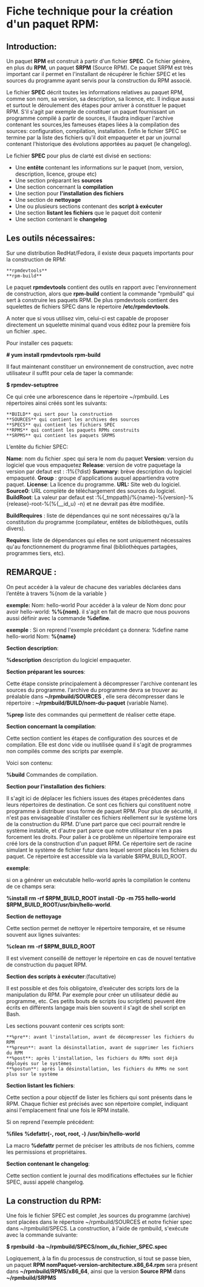 Fiche technique pour la création d'un paquet RPM:
==========================================

Introduction:
-------------

Un paquet **RPM** est construit à partir d'un fichier **SPEC**. Ce fichier génère, en plus du **RPM**, un paquet **SRPM** (Source RPM). Ce paquet SRPM est très important car il permet en l'installant de récupérer le fichier SPEC et les sources du programme ayant servis pour la construction du RPM associé.

Le fichier **SPEC** décrit toutes les informations relatives au paquet RPM, comme son nom, sa version, sa description, sa licence, etc. Il indique aussi et surtout le déroulement des étapes pour arriver à constituer le paquet RPM. S'il s'agit par exemple de constituer un paquet fournissant un programme compilé à partir de sources, il faudra indiquer l'archive contenant les sources,les fameuses étapes liées à la compilation des sources: configuration, compilation, installation. Enfin le fichier SPEC se termine par la liste des fichiers qu'il doit empaqueter et par un journal contenant l'historique des évolutions apportées au paquet (le changelog).

Le fichier **SPEC** pour plus de clarté est divisé en sections:


* Une **entête** contenant les informations sur le paquet (nom, version, description, licence, groupe etc)
* Une section préparant les **sources**
* Une section concernant la **compilation**
* Une section pour **l'installation des fichiers**
* Une section de **nettoyage**
* Une ou plusieurs sections contenant des **script à exécuter**
* Une section **listant les fichiers** que le paquet doit contenir
* Une section contenant le **changelog**

Les outils nécessaires:
------------------------

Sur une distribution RedHat/Fedora, il existe deux paquets importants pour la construction de RPM:

    **rpmdevtools**
    **rpm-build**

Le paquet **rpmdevtools** contient des outils en rapport avec l'environnement de construction, alors que **rpm-build** contient la commande "rpmbuild" qui sert à construire les paquets RPM. De plus rpmdevtools contient des squelettes de fichiers SPEC dans le répertoire **/etc/rpmdevtools**.

A noter que si vous utilisez vim, celui-ci est capable de proposer directement un squelette minimal quand vous éditez pour la première fois un fichier .spec.

Pour installer ces paquets:

**# yum install rpmdevtools rpm-build**

Il faut maintenant constituer un environnement de construction, avec notre utilisateur il suffit pour cela de taper la commande:

**$ rpmdev-setuptree**

Ce qui crée une arborescence dans le répertoire ~/rpmbuild. Les répertoires ainsi créés sont les suivants:

    **BUILD** qui sert pour la construction
    **SOURCES** qui contient les archives des sources 
    **SPECS** qui contient les fichiers SPEC
    **RPMS** qui contient les paquets RPMs construits
    **SRPMS** qui contient les paquets SRPMS

L’entête du fichier SPEC:

**Name**:           nom du fichier .spec qui sera le nom du paquet
**Version**:        version du logiciel que vous empaquetez
**Release**:        version de votre paquetage la version par
                defaut est : :1%{?dist}
**Summary**:        brève description du logiciel empaqueté.
**Group** :         groupe d'applications auquel appartiendra
                 votre paquet.
**License**:        La licence du programme.
**URL:**            Site web du logiciel.
**Source0**:        URL complète de téléchargement des sources du logiciel.
**BuildRoot**:      La valeur par defaut est :%{_tmppath}/%{name}-%{version}-%{release}-root-%(%{__id_u} -n) et
ne devrait pas être modifiée.

**BuildRequires** :  liste de dépendances qui ne sont nécessaires qu'à la constitution du programme (compilateur, entêtes de bibliothèques, outils divers).

**Requires**:	liste de dépendances qui elles ne sont 
		uniquement nécessaires qu'au fonctionnement 
		du programme final (bibliothèques partagées, 
		programmes tiers, etc). 



REMARQUE : 
----------
On peut accéder à la valeur de chacune des variables déclarées dans l’entête à travers %{nom de la variable }

**exemple:**
Nom:	hello-world
Pour accéder à la valeur de Nom donc pour avoir hello-world: **%%{nom}**.
il s'agit en fait de macro que nous pouvons aussi définir avec la commande **%define**.
 
**exemple** :
Si on reprend l'exemple précédant ça donnera:
%define name hello-world
Nom:	**%{name}**

**Section description**:

**%description**
description du logiciel empaqueter.

**Section préparant les sources**:

Cette étape consiste principalement à décompresser l'archive contenant les sources du programme.
l'archive du programme devra se trouver au préalable dans **~/rpmbuild/SOURCES** , elle sera décompresser dans le répertoire : **~/rpmbuild/BUILD/nom-du-paquet** (variable Name).

**%prep** 
liste des commandes qui permettent de réaliser cette étape.

**Section concernant la compilation**:

Cette section contient les étapes de configuration des sources et de compilation. Elle est donc vide ou inutilisée quand il s'agit de programmes non compilés comme des scripts par exemple.

Voici son contenu:

**%build**
Commandes de compilation.


**Section pour l'installation des fichiers**:

Il s'agit ici de déplacer les fichiers issues des étapes précédentes dans leurs répertoires de destination. Ce sont ces fichiers qui constituent notre programme à distribuer sous forme de paquet RPM. Pour plus de sécurité, il n'est pas envisageable d'installer ces fichiers réellement sur le système lors de la construction du RPM. D'une part parce que ceci pourrait rendre le système instable, et d'autre part parce que notre utilisateur n'en a pas forcement les droits. Pour palier à ce problème un répertoire temporaire est créé lors de la construction d'un paquet RPM. Ce répertoire sert de racine simulant le système de fichier futur dans lequel seront placés les fichiers du paquet. Ce répertoire est accessible via la variable $RPM_BUILD_ROOT.

**exemple**:

si on a générer un exécutable hello-world après la compilation le contenu de ce champs sera:

**%install**
**rm -rf $RPM_BUILD_ROOT**
**install -Dp -m 755 hello-world $RPM_BUILD_ROOT/usr/bin/hello-world**.


**Section de nettoyage**

Cette section permet de nettoyer le répertoire temporaire, et se résume souvent aux lignes suivantes:

**%clean**
**rm -rf $RPM_BUILD_ROOT**

Il est vivement conseillé de nettoyer le répertoire en cas de nouvel tentative de construction du paquet RPM.


**Section des scripts à exécuter**:(facultative)

Il est possible et des fois obligatoire, d’exécuter des scripts lors de la manipulation du RPM. Par exemple pour créer un utilisateur dédié au programme, etc. Ces petits bouts de scripts (ou scriptlets) peuvent être écrits en différents langage mais bien souvent il s'agit de shell script en Bash.

Les sections pouvant contenir ces scripts sont:

    **%pre**: avant l'installation, avant de décompresser les fichiers du RPM
    **%preun**: avant la désinstallation, avant de supprimer les fichiers du RPM
    **%post**: après l'installation, les fichiers du RPMs sont déjà déployés sur le systèmes
    **%postun**: après la désinstallation, les fichiers du RPMs ne sont plus sur le système

**Section listant les fichiers**:

Cette section a pour objectif de lister les fichiers qui sont présents dans le RPM. Chaque fichier est précisés avec son répertoire complet, indiquant ainsi l'emplacement final une fois le RPM installé. 

Si on reprend l'exemple précédent:

**%files**
**%defattr(-, root, root, -)**
**/usr/bin/hello-world**

La macro **%defattr** permet de préciser les attributs de nos fichiers, comme les permissions et propriétaires.

**Section contenant le changelog**:

Cette section contient le journal des modifications effectuées sur le fichier SPEC, aussi appelé changelog.

La construction du RPM:
-----------------------

Une fois le fichier SPEC est complet ,les sources du programme (archive) sont placées dans le répertoire ~/rpmbuild/SOURCES et notre fichier spec dans ~/rpmbuild/SPECS. La construction, à l'aide de rpmbuild, s'exécute avec la commande suivante:

**$ rpmbuild -ba ~/rpmbuild/SPECS/nom_du_fichier_SPEC.spec**
     
Logiquement, à la fin du processus de construction, si tout se passe bien, un paquet **RPM nomPaquet-version-architecture.x86_64.rpm** sera présent dans **~/rpmbuild/RPMS/x86_64**, ainsi que la version **Source RPM** dans **~/rpmbuild/SRPMS**
